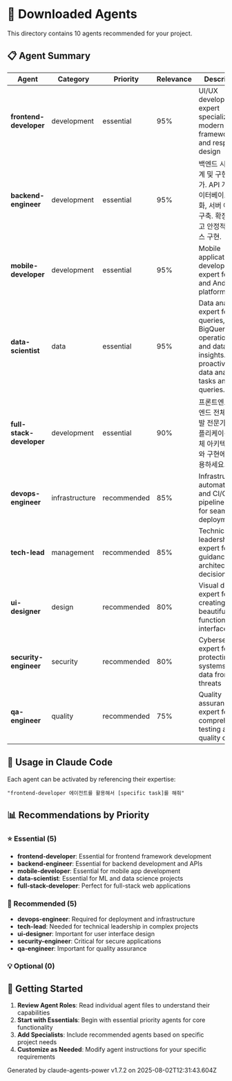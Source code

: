 # 🤖 Downloaded Agents

This directory contains 10 agents recommended for your project.

## 📋 Agent Summary

| Agent | Category | Priority | Relevance | Description |
|-------|----------|----------|-----------|-------------|
| **frontend-developer** | development | essential | 95% | UI/UX development expert specializing in modern web frameworks and responsive design |
| **backend-engineer** | development | essential | 95% | 백엔드 시스템 설계 및 구현 전문가. API 개발, 데이터베이스 최적화, 서버 아키텍처 구축. 확장 가능하고 안정적인 서비스 구현. |
| **mobile-developer** | development | essential | 95% | Mobile application development expert for iOS and Android platforms |
| **data-scientist** | data | essential | 95% | Data analysis expert for SQL queries, BigQuery operations, and data insights. Use proactively for data analysis tasks and queries. |
| **full-stack-developer** | development | essential | 90% | 프론트엔드와 백엔드 전체 스택 개발 전문가. 웹 애플리케이션의 전체 아키텍처 설계와 구현에 적극 활용하세요. |
| **devops-engineer** | infrastructure | recommended | 85% | Infrastructure automation and CI/CD pipeline expert for seamless deployments |
| **tech-lead** | management | recommended | 85% | Technical leadership expert for team guidance and architectural decisions |
| **ui-designer** | design | recommended | 80% | Visual design expert for creating beautiful and functional interfaces |
| **security-engineer** | security | recommended | 80% | Cybersecurity expert for protecting systems and data from threats |
| **qa-engineer** | quality | recommended | 75% | Quality assurance expert for comprehensive testing and quality control |

## 🎯 Usage in Claude Code

Each agent can be activated by referencing their expertise:

```
"frontend-developer 에이전트를 활용해서 [specific task]를 해줘"
```

## 📊 Recommendations by Priority

### ⭐ Essential (5)
- **frontend-developer**: Essential for frontend framework development
- **backend-engineer**: Essential for backend development and APIs
- **mobile-developer**: Essential for mobile app development
- **data-scientist**: Essential for ML and data science projects
- **full-stack-developer**: Perfect for full-stack web applications

### 🔧 Recommended (5)
- **devops-engineer**: Required for deployment and infrastructure
- **tech-lead**: Needed for technical leadership in complex projects
- **ui-designer**: Important for user interface design
- **security-engineer**: Critical for secure applications
- **qa-engineer**: Important for quality assurance

### 💡 Optional (0)


## 🚀 Getting Started

1. **Review Agent Roles**: Read individual agent files to understand their capabilities
2. **Start with Essentials**: Begin with essential priority agents for core functionality  
3. **Add Specialists**: Include recommended agents based on specific project needs
4. **Customize as Needed**: Modify agent instructions for your specific requirements

Generated by claude-agents-power v1.7.2 on 2025-08-02T12:31:43.604Z
